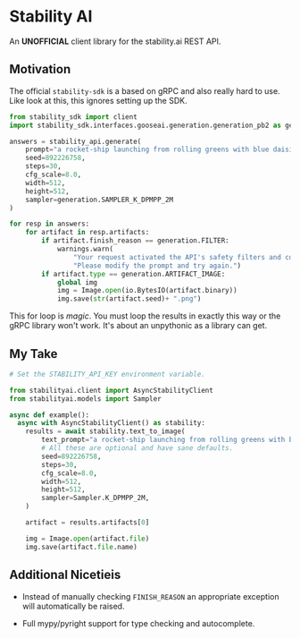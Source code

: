 # Stability AI

An **UNOFFICIAL** client library for the stability.ai REST API.

## Motivation

The official `stability-sdk` is a based on gRPC and also really hard to use. Like look at this, this
ignores setting up the SDK.

```python
from stability_sdk import client
import stability_sdk.interfaces.gooseai.generation.generation_pb2 as generation

answers = stability_api.generate(
    prompt="a rocket-ship launching from rolling greens with blue daisies",
    seed=892226758,
    steps=30,
    cfg_scale=8.0,
    width=512,
    height=512,
    sampler=generation.SAMPLER_K_DPMPP_2M
)

for resp in answers:
    for artifact in resp.artifacts:
        if artifact.finish_reason == generation.FILTER:
            warnings.warn(
                "Your request activated the API's safety filters and could not be processed."
                "Please modify the prompt and try again.")
        if artifact.type == generation.ARTIFACT_IMAGE:
            global img
            img = Image.open(io.BytesIO(artifact.binary))
            img.save(str(artifact.seed)+ ".png")
```

This for loop is *magic*. You must loop the results in exactly this way or the gRPC library won't
work. It's about an unpythonic as a library can get.

## My Take

```python
# Set the STABILITY_API_KEY environment variable.

from stabilityai.client import AsyncStabilityClient
from stabilityai.models import Sampler

async def example():
  async with AsyncStabilityClient() as stability:
    results = await stability.text_to_image(
        text_prompt="a rocket-ship launching from rolling greens with blue daisies",
        # All these are optional and have sane defaults.
        seed=892226758,
        steps=30,
        cfg_scale=8.0,
        width=512,
        height=512,
        sampler=Sampler.K_DPMPP_2M,
    )

    artifact = results.artifacts[0]

    img = Image.open(artifact.file)
    img.save(artifact.file.name)
```

## Additional Nicetieis

* Instead of manually checking `FINISH_REASON` an appropriate exception will automatically be
    raised.

* Full mypy/pyright support for type checking and autocomplete.
